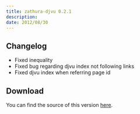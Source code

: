 ```yaml
---
title: zathura-djvu 0.2.1
description:  
date: 2012/08/30
---
```


## Changelog

* Fixed inequality
* Fixed bug regarding djvu index not following links
* Fixed djvu index when referring page id

## Download
You can find the source of this version
[here](/projects/zathura/plugins/zathura-djvu/).
